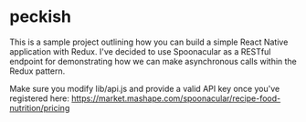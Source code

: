 # peckish

This is a sample project outlining how you can build a simple React Native application with Redux. I've decided to use Spoonacular as a RESTful endpoint for demonstrating how we can make asynchronous calls within the Redux pattern.

Make sure you modify lib/api.js and provide a valid API key once you've registered here: https://market.mashape.com/spoonacular/recipe-food-nutrition/pricing
